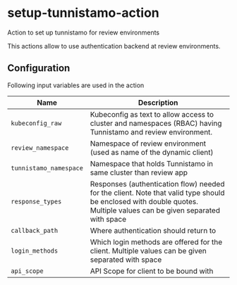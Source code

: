 # setup-tunnistamo-action

Action to set up tunnistamo for review environments

This actions allow to use authentication backend at review environments.

## Configuration

Following input variables are used in the action

| Name                   | Description                                                                                                                                                          |
| ---------------------- | -------------------------------------------------------------------------------------------------------------------------------------------------------------------- |
| `kubeconfig_raw`       | Kubeconfig as text to allow access to cluster and namespaces (RBAC) having Tunnistamo and review environment.                                                        |
| `review_namespace`     | Namespace of review environment (used as name of the dynamic client)                                                                                                 |
| `tunnistamo_namespace` | Namespace that holds Tunnistamo in same cluster than review app                                                                                                      |
| `response_types`       | Responses (authentication flow) needed for the client. Note that valid type should be enclosed with double quotes. Multiple values can be given separated with space |
| `callback_path`        | Where authentication should return to                                                                                                                                |
| `login_methods`        | Which login methods are offered for the client. Multiple values can be given separated with space                                                                    |
| `api_scope`            | API Scope for client to be bound with                                                                                                                                |
